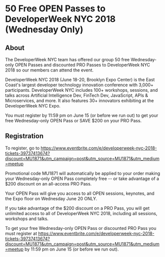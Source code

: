 
# 50 Free OPEN Passes to DeveloperWeek NYC 2018 (Wednesday Only)

## About
The DeveloperWeek NYC team has offered our group 50 free Wednesday-only OPEN Passes and discounted PRO Passes to DeveloperWeek NYC 2018 so our members can attend the event.


DeveloperWeek NYC 2018 (June 18-20, Brooklyn Expo Center) is the East Coast's largest developer technology innovation conference with 3,000+ participants. DeveloperWeek NYC includes 100+ workshops, sessions, and talks across Artificial Intelligence Dev, FinTech Dev, JavaScript, APIs & Microservices, and more. It also features 30+ innovators exhibiting at the DeveloperWeek NYC Expo.


You must register by 11:59 pm on June 15 (or before we run out) to get your free Wednesday-only OPEN Pass or SAVE $200 on your PRO Pass.


## Registration

To register, go to https://www.eventbrite.com/e/developerweek-nyc-2018-tickets-39737413674?discount=MU1871&utm_campaign=post&utm_source=MU1871&utm_medium=meetup

Promotional code MU1871 will automatically be applied to your order making your Wednesday-only OPEN Pass completely free -- or take advantage of a $200 discount on an all-access PRO Pass.

Your OPEN Pass will give you access to all OPEN sessions, keynotes, and the Expo floor on Wednesday June 20 ONLY.

If you take advantage of the $200 discount on a PRO Pass, you will get unlimited access to all of DeveloperWeek NYC 2018, including all sessions, workshops and talks. 

To get your free Wednesday-only OPEN Pass or discounted PRO Pass you must register at https://www.eventbrite.com/e/developerweek-nyc-2018-tickets-39737413674?discount=MU1871&utm_campaign=post&utm_source=MU1871&utm_medium=meetup by 11:59 pm on June 15 (or before we run out).
